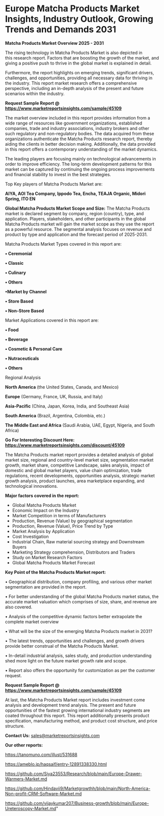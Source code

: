 # Europe Matcha Products Market Insights, Industry Outlook, Growing Trends and Demands 2031

<Strong> Matcha Products Market Overview 2025 - 2031</strong>

The rising technology in Matcha Products Market is also depicted in this research report. Factors that are boosting the growth of the market, and giving a positive push to thrive in the global market is explained in detail.

Furthermore, the report highlights on emerging trends, significant drivers, challenges, and opportunities, providing all necessary data for thriving in the industry. This report market research offers a comprehensive perspective, including an in-depth analysis of the present and future scenarios within the industry.

<strong>Request Sample Report @ <a href=https://www.marketreportsinsights.com/sample/45109>https://www.marketreportsinsights.com/sample/45109</a></strong>

The market overview included in this report provides information from a wide range of resources like government organizations, established companies, trade and industry associations, industry brokers and other such regulatory and non-regulatory bodies. The data acquired from these organizations authenticate the Matcha Products research report, thereby aiding the clients in better decision making. Additionally, the data provided in this report offers a contemporary understanding of the market dynamics.

The leading players are focusing mainly on technological advancements in order to improve efficiency. The long-term development patterns for this market can be captured by continuing the ongoing process improvements and financial stability to invest in the best strategies.

Top Key players of Matcha Products Market are:

<strong>AIYA, AOI Tea Company, Ippodo Tea, Encha, TEAJA Organic, Midori Spring, ITO EN</strong>

<strong><b>Global Matcha Products Market Scope and Size:</b></strong>
The Matcha Products market is declared segment by company, region (country), type, and application. Players, stakeholders, and other participants in the global Matcha Products market will gain the market scope as they use the report as a powerful resource. The segmental analysis focuses on revenue and product by type and application and the forecast period of 2025-2031.

Matcha Products Market Types covered in this report are:

<strong>•  Ceremonial

•  Classic

•  Culinary

•  Others

•Market by Channel

•  Store Based

•  Non-Store Based</strong>

Market Applications covered in this report are:

<strong>•  Food

•  Beverage

•  Cosmetic & Personal Care

•  Nutraceuticals

•  Others</strong> 

Regional Analysis

<strong>North America</strong> (the United States, Canada, and Mexico)

<strong>Europe</strong> (Germany, France, UK, Russia, and Italy)

<strong>Asia-Pacific</strong> (China, Japan, Korea, India, and Southeast Asia)

<strong>South America</strong> (Brazil, Argentina, Colombia, etc.)

<strong>The Middle East and Africa</strong> (Saudi Arabia, UAE, Egypt, Nigeria, and South Africa)

<strong>Go For Interesting Discount Here: <a href=https://www.marketreportsinsights.com/discount/45109>https://www.marketreportsinsights.com/discount/45109</a></strong>

The Matcha Products market report provides a detailed analysis of global market size, regional and country-level market size, segmentation market growth, market share, competitive Landscape, sales analysis, impact of domestic and global market players, value chain optimization, trade regulations, recent developments, opportunities analysis, strategic market growth analysis, product launches, area marketplace expanding, and technological innovations.

<strong><b>Major factors covered in the report:</b></strong>
<ul>
  <li>Global Matcha Products Market </li>
  <li>Economic Impact on the Industry</li>
  <li>Market Competition in terms of Manufacturers</li>
  <li>Production, Revenue (Value) by geographical segmentation</li>
  <li>Production, Revenue (Value), Price Trend by Type</li>
  <li>Market Analysis by Application</li>
  <li>Cost Investigation</li>
  <li>Industrial Chain, Raw material sourcing strategy and Downstream Buyers</li>
  <li>Marketing Strategy comprehension, Distributors and Traders</li>
  <li>Study on Market Research Factors</li>
  <li>Global Matcha Products Market Forecast</li>
</ul>

<strong><b>Key Point of the Matcha Products Market report:</b></strong>

• Geographical distribution, company profiling, and various other market segmentation are provided in the report.

• For better understanding of the global Matcha Products market status, the accurate market valuation which comprises of size, share, and revenue are also covered.

• Analysis of the competitive dynamic factors better extrapolate the complete market overview

• What will be the size of the emerging Matcha Products market in 2031?

• The latest trends, opportunities and challenges, and growth drivers provide better construal of the Matcha Products Market.

• In-detail industrial analysis, sales study, and production understanding shed more light on the future market growth rate and scope.

• Report also offers the opportunity for customization as per the customer request.

<strong>Request Sample Report @ <a href=https://www.marketreportsinsights.com/sample/45109>https://www.marketreportsinsights.com/sample/45109</a></strong>

At last, the Matcha Products Market report includes investment come analysis and development trend analysis. The present and future opportunities of the fastest growing international industry segments are coated throughout this report. This report additionally presents product specification, manufacturing method, and product cost structure, and price structure.

<strong>Contact Us:</strong>
sales@marketreportsinsights.com

<strong>Our other reports:</strong>

<a href=https://tanomuno.com/illust/531688>https://tanomuno.com/illust/531688</a>

<a href=https://ameblo.jp/haqsaif/entry-12891338330.html>https://ameblo.jp/haqsaif/entry-12891338330.html</a>

<a href=https://github.com/Siya23553/Research/blob/main/Europe-Drawer-Warmers-Market.md>https://github.com/Siya23553/Research/blob/main/Europe-Drawer-Warmers-Market.md</a>

<a href=https://github.com/Hindavii9/Marketgrowthh/blob/main/North-America-Non-profit-CRM-Software-Market.md>https://github.com/Hindavii9/Marketgrowthh/blob/main/North-America-Non-profit-CRM-Software-Market.md</a>

<a href=https://github.com/vijaykumar207/Business-growth/blob/main/Europe-Ureteroscopy-Market.md>https://github.com/vijaykumar207/Business-growth/blob/main/Europe-Ureteroscopy-Market.md</a>"
